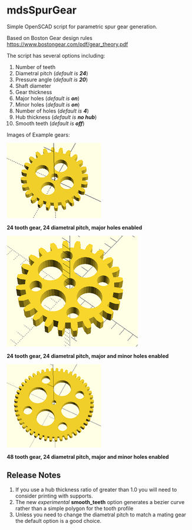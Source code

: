 # mdsSpurGear

Simple OpenSCAD script for parametric spur gear generation.  

Based on Boston Gear design rules https://www.bostongear.com/pdf/gear_theory.pdf

The script has several options including:

1. Number of teeth
2. Diametral pitch (*default is __24__*)
3. Pressure angle (*default is __20__*)
4. Shaft diameter
5. Gear thickness
6. Major holes (*default is __on__*)
7. Minor holes (*default is __on__*)
8. Number of holes (*default is __4__*)
9. Hub thickness (*default is __no hub__*)
10. Smooth teeth (*default is __off__*)

Images of Example gears:

![alt text](https://github.com/mseminatore/mdsSpurGear/blob/master/Examples/Gear24.png "24 tooth gear")

**24 tooth gear, 24 diametral pitch, major holes enabled**

![alt text](https://github.com/mseminatore/mdsSpurGear/blob/master/Examples/Gear24minor.png "24 tooth gear")

**24 tooth gear, 24 diametral pitch, major and minor holes enabled**

![alt text](https://github.com/mseminatore/mdsSpurGear/blob/master/Examples/Gear48.png "48 tooth gear")

**48 tooth gear, 24 diametral pitch, major and minor holes enabled**

## Release Notes

1. If you use a hub thickness ratio of greater than 1.0 you will need to consider printing with supports.
2. The new *experimental* **smooth_teeth** option generates a bezier curve rather than a simple polygon for the tooth profile
3. Unless you need to change the diametral pitch to match a mating gear the default option is a good choice.